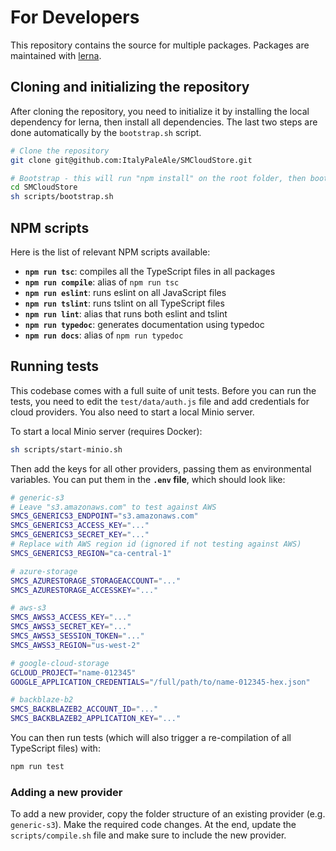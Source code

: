 # For Developers

This repository contains the source for multiple packages. Packages are maintained with [lerna](https://github.com/lerna/lerna).

## Cloning and initializing the repository

After cloning the repository, you need to initialize it by installing the local dependency for lerna, then install all dependencies. The last two steps are done automatically by the `bootstrap.sh` script.

````sh
# Clone the repository
git clone git@github.com:ItalyPaleAle/SMCloudStore.git

# Bootstrap - this will run "npm install" on the root folder, then bootstrap all packages with lerna (hoisted)
cd SMCloudStore
sh scripts/bootstrap.sh
````

## NPM scripts

Here is the list of relevant NPM scripts available:

- **`npm run tsc`**: compiles all the TypeScript files in all packages
- **`npm run compile`**: alias of `npm run tsc`
- **`npm run eslint`**: runs eslint on all JavaScript files
- **`npm run tslint`**: runs tslint on all TypeScript files
- **`npm run lint`**: alias that runs both eslint and tslint
- **`npm run typedoc`**: generates documentation using typedoc
- **`npm run docs`**: alias of `npm run typedoc`

## Running tests

This codebase comes with a full suite of unit tests. Before you can run the tests, you need to edit the `test/data/auth.js` file and add credentials for cloud providers. You also need to start a local Minio server.

To start a local Minio server (requires Docker):

````sh
sh scripts/start-minio.sh
````

Then add the keys for all other providers, passing them as environmental variables. You can put them in the **`.env` file**, which should look like:

````sh
# generic-s3
# Leave "s3.amazonaws.com" to test against AWS
SMCS_GENERICS3_ENDPOINT="s3.amazonaws.com"
SMCS_GENERICS3_ACCESS_KEY="..."
SMCS_GENERICS3_SECRET_KEY="..."
# Replace with AWS region id (ignored if not testing against AWS)
SMCS_GENERICS3_REGION="ca-central-1"

# azure-storage
SMCS_AZURESTORAGE_STORAGEACCOUNT="..."
SMCS_AZURESTORAGE_ACCESSKEY="..."

# aws-s3
SMCS_AWSS3_ACCESS_KEY="..."
SMCS_AWSS3_SECRET_KEY="..."
SMCS_AWSS3_SESSION_TOKEN="..."
SMCS_AWSS3_REGION="us-west-2"

# google-cloud-storage
GCLOUD_PROJECT="name-012345"
GOOGLE_APPLICATION_CREDENTIALS="/full/path/to/name-012345-hex.json"

# backblaze-b2
SMCS_BACKBLAZEB2_ACCOUNT_ID="..."
SMCS_BACKBLAZEB2_APPLICATION_KEY="..."
````

You can then run tests (which will also trigger a re-compilation of all TypeScript files) with:

````sh
npm run test
````

### Adding a new provider

To add a new provider, copy the folder structure of an existing provider (e.g. `generic-s3`). Make the required code changes. At the end, update the `scripts/compile.sh` file and make sure to include the new provider.
